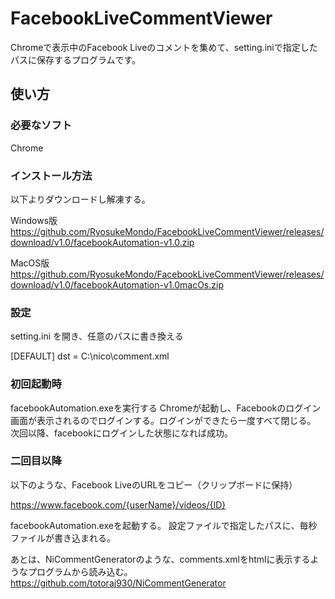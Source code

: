 # FacebookLiveCommentViewer

Chromeで表示中のFacebook Liveのコメントを集めて、setting.iniで指定したパスに保存するプログラムです。

## 使い方

### 必要なソフト
Chrome

### インストール方法

以下よりダウンロードし解凍する。

Windows版
https://github.com/RyosukeMondo/FacebookLiveCommentViewer/releases/download/v1.0/facebookAutomation-v1.0.zip

MacOS版
https://github.com/RyosukeMondo/FacebookLiveCommentViewer/releases/download/v1.0/facebookAutomation-v1.0macOs.zip

### 設定

setting.ini を開き、任意のパスに書き換える

[DEFAULT]
dst = C:\nico\comment.xml

### 初回起動時

facebookAutomation.exeを実行する
Chromeが起動し、Facebookのログイン画面が表示されるのでログインする。ログインができたら一度すべて閉じる。
次回以降、facebookにログインした状態になれば成功。

### 二回目以降

以下のような、Facebook LiveのURLをコピー（クリップボードに保持）

https://www.facebook.com/{userName}/videos/{ID}

facebookAutomation.exeを起動する。
設定ファイルで指定したパスに、毎秒ファイルが書き込まれる。

あとは、NiCommentGeneratorのような、comments.xmlをhtmlに表示するようなプログラムから読み込む。
https://github.com/totoraj930/NiCommentGenerator


